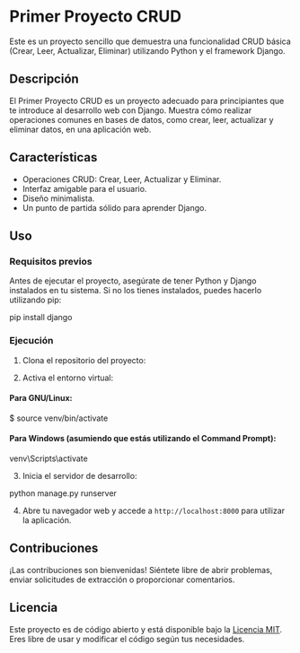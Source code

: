 # Primer Proyecto CRUD

Este es un proyecto sencillo que demuestra una funcionalidad CRUD básica (Crear, Leer, Actualizar, Eliminar) utilizando Python y el framework Django.

## Descripción

El Primer Proyecto CRUD es un proyecto adecuado para principiantes que te introduce al desarrollo web con Django. Muestra cómo realizar operaciones comunes en bases de datos, como crear, leer, actualizar y eliminar datos, en una aplicación web.

## Características

- Operaciones CRUD: Crear, Leer, Actualizar y Eliminar.
- Interfaz amigable para el usuario.
- Diseño minimalista.
- Un punto de partida sólido para aprender Django.

## Uso

### Requisitos previos

Antes de ejecutar el proyecto, asegúrate de tener Python y Django instalados en tu sistema. Si no los tienes instalados, puedes hacerlo utilizando pip:

pip install django



### Ejecución

1. Clona el repositorio del proyecto:


2. Activa el entorno virtual:

#### Para GNU/Linux:
$ source venv/bin/activate


#### Para Windows (asumiendo que estás utilizando el Command Prompt):
venv\Scripts\activate



3. Inicia el servidor de desarrollo:

python manage.py runserver



4. Abre tu navegador web y accede a `http://localhost:8000` para utilizar la aplicación.

## Contribuciones

¡Las contribuciones son bienvenidas! Siéntete libre de abrir problemas, enviar solicitudes de extracción o proporcionar comentarios.

## Licencia

Este proyecto es de código abierto y está disponible bajo la [Licencia MIT](LICENSE). Eres libre de usar y modificar el código según tus necesidades.
